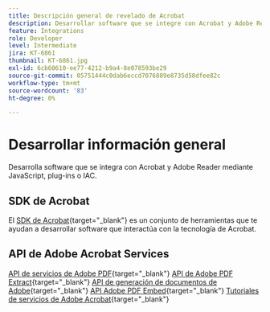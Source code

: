 ```yaml
---
title: Descripción general de revelado de Acrobat
description: Desarrollar software que se integre con Acrobat y Adobe Reader mediante JavaScript, plugins o IAC
feature: Integrations
role: Developer
level: Intermediate
jira: KT-6861
thumbnail: KT-6861.jpg
exl-id: 6cb60610-ee77-4212-b9a4-8e078593be29
source-git-commit: 05751444c0dab6eccd7076889e8735d58dfee82c
workflow-type: tm+mt
source-wordcount: '83'
ht-degree: 0%

---
```


# Desarrollar información general

Desarrolla software que se integra con Acrobat y Adobe Reader mediante JavaScript, plug-ins o IAC.

## SDK de Acrobat

El [SDK de Acrobat](https://opensource.adobe.com/dc-acrobat-sdk-docs/acrobatsdk/){target="_blank"} es un conjunto de herramientas que te ayudan a desarrollar software que interactúa con la tecnología de Acrobat.

## API de Adobe Acrobat Services

[API de servicios de Adobe PDF](https://developer.adobe.com/document-services/apis/pdf-services/){target="_blank"}
[API de Adobe PDF Extract](https://developer.adobe.com/document-services/apis/pdf-extract/){target="_blank"}
[API de generación de documentos de Adobe](https://developer.adobe.com/document-services/apis/doc-generation/){target="_blank"}
[API Adobe PDF Embed](https://developer.adobe.com/document-services/apis/pdf-embed/){target="_blank"}
[Tutoriales de servicios de Adobe Acrobat](https://experienceleague.adobe.com/docs/acrobat-services-learn/tutorials/overview.html?lang=es){target="_blank"}
